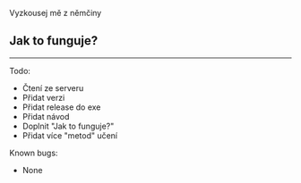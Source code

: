Vyzkousej mě z němčiny

Jak to funguje?
----
----

Todo:
- Čtení ze serveru
- Přidat verzi
- Přidat release do exe
- Přidat návod
- Doplnit "Jak to funguje?"
- Přidat více "metod" učení

Known bugs:
- None

